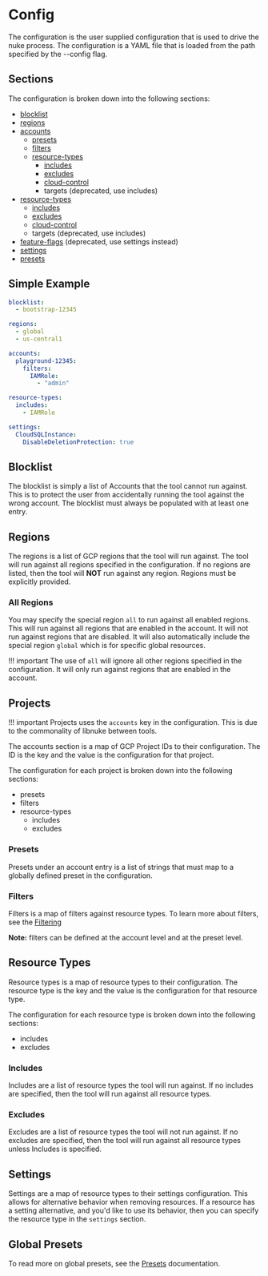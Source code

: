 # Config

The configuration is the user supplied configuration that is used to drive the nuke process. The configuration is a YAML file that is loaded from the path specified by the --config flag.

## Sections

The configuration is broken down into the following sections:

- [blocklist](#blocklist)
- [regions](#regions)
- [accounts](#accounts)
    - [presets](#presets)
    - [filters](#filters)
    - [resource-types](#resource-types)
        - [includes](#includes)
        - [excludes](#excludes)
        - [cloud-control](#cloud-control)
        - targets (deprecated, use includes)
- [resource-types](#resource-types)
    - [includes](#includes)
    - [excludes](#excludes)
    - [cloud-control](#cloud-control)
    - targets (deprecated, use includes)
- [feature-flags](#feature-flags) (deprecated, use settings instead)
- [settings](#settings)
- [presets](#global-presets)

## Simple Example

```yaml
blocklist:
  - bootstrap-12345

regions:
  - global
  - us-central1

accounts:
  playground-12345:
    filters:
      IAMRole:
        - "admin"

resource-types:
  includes:
    - IAMRole

settings:
  CloudSQLInstance:
    DisableDeletionProtection: true
```

## Blocklist

The blocklist is simply a list of Accounts that the tool cannot run against. This is to protect the user from accidentally
running the tool against the wrong account. The blocklist must always be populated with at least one entry.

## Regions

The regions is a list of GCP regions that the tool will run against. The tool will run against all regions specified in the
configuration. If no regions are listed, then the tool will **NOT** run against any region. Regions must be explicitly
provided.

### All Regions

You may specify the special region `all` to run against all enabled regions. This will run against all regions that are
enabled in the account. It will not run against regions that are disabled. It will also automatically include the 
special region `global` which is for specific global resources.

!!! important
    The use of `all` will ignore all other regions specified in the configuration. It will only run against regions
    that are enabled in the account.

## Projects

!!! important
    Projects uses the `accounts` key in the configuration. This is due to the commonality of libnuke between tools.

The accounts section is a map of GCP Project IDs to their configuration. The ID is the key and the value is the
configuration for that project.

The configuration for each project is broken down into the following sections:

- presets
- filters
- resource-types
    - includes
    - excludes

### Presets

Presets under an account entry is a list of strings that must map to a globally defined preset in the configuration.

### Filters

Filters is a map of filters against resource types. To learn more about filters, see the [Filtering](./config-filtering.md)

**Note:** filters can be defined at the account level and at the preset level.

## Resource Types

Resource types is a map of resource types to their configuration. The resource type is the key and the value is the
configuration for that resource type.

The configuration for each resource type is broken down into the following sections:

- includes
- excludes

### Includes

Includes are a list of resource types the tool will run against. If no includes are specified, then the tool will run against
all resource types.

### Excludes

Excludes are a list of resource types the tool will not run against. If no excludes are specified, then the tool will run
against all resource types unless Includes is specified.

## Settings

Settings are a map of resource types to their settings configuration. This allows for alternative behavior when removing
resources. If a resource has a setting alternative, and you'd like to use its behavior, then you can specify the resource
type in the `settings` section.

## Global Presets

To read more on global presets, see the [Presets](./config-presets.md) documentation.